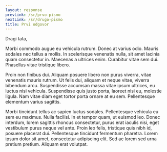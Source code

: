 ```yaml
---
layout: response
prevLink: /sr/prvo-pismo
nextLink: /sr/drugo-pismo
title: Prvi odgovor
---
```


Dragi tata,

Morbi commodo augue eu vehicula rutrum. Donec at varius odio. Mauris sodales nec tellus a mollis. In scelerisque venenatis nulla, sit amet lacinia quam consectetur in. Maecenas a ultrices enim. Curabitur vitae sem dui. Phasellus vitae tristique libero.

Proin non finibus dui. Aliquam posuere libero non purus viverra, vitae venenatis mauris rutrum. Ut felis dui, aliquam et neque vitae, viverra bibendum arcu. Suspendisse accumsan massa vitae ipsum ultrices, eu luctus nisi vehicula. Suspendisse quis justo porta, laoreet nisi eu, molestie ligula. Nam vitae diam eget tortor porta ornare at eu sem. Pellentesque elementum varius sagittis.

Morbi tincidunt tellus ac sapien luctus sodales. Pellentesque vehicula eu sem eu maximus. Nulla facilisi. In et tempor quam, ut euismod leo. Donec interdum, lorem sagittis rhoncus consectetur, purus erat iaculis nisi, eget vestibulum purus neque vel ante. Proin leo felis, tristique quis nibh id, posuere placerat dui. Pellentesque tincidunt fermentum pharetra. Lorem ipsum dolor sit amet, consectetur adipiscing elit. Sed ac lorem sed urna pretium pretium. Aliquam erat volutpat. 
